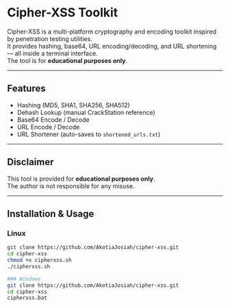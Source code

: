 # Cipher-XSS Toolkit

Cipher-XSS is a multi-platform cryptography and encoding toolkit inspired by penetration testing utilities.  
It provides hashing, base64, URL encoding/decoding, and URL shortening — all inside a terminal interface.  
The tool is for **educational purposes only**.

---

## Features
- Hashing (MD5, SHA1, SHA256, SHA512)
- Dehash Lookup (manual CrackStation reference)
- Base64 Encode / Decode
- URL Encode / Decode
- URL Shortener (auto-saves to `shortened_urls.txt`)

---

## Disclaimer
This tool is provided for **educational purposes only**.  
The author is not responsible for any misuse.

---

## Installation & Usage

### Linux
```bash
git clone https://github.com/AkotiaJosiah/cipher-xss.git
cd cipher-xss
chmod +x cipherxss.sh
./cipherxss.sh

### Windows
git clone https://github.com/AkotiaJosiah/cipher-xss.git
cd cipher-xss
cipherxss.bat
